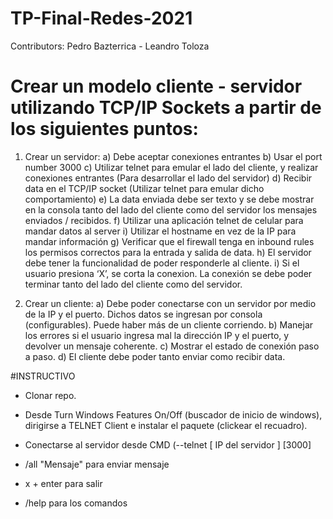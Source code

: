 # TP-Final-Redes-2021

Contributors: Pedro Bazterrica - Leandro Toloza

# Crear un modelo cliente - servidor utilizando TCP/IP Sockets a partir de los siguientes puntos:

1) Crear un servidor:
  a) Debe aceptar conexiones entrantes
  b) Usar el port number 3000
  c) Utilizar telnet para emular el lado del cliente, y realizar conexiones entrantes (Para desarrollar el lado del servidor)
  d) Recibir data en el TCP/IP socket (Utilizar telnet para emular dicho comportamiento)
  e) La data enviada debe ser texto y se debe mostrar en la consola tanto del lado del cliente como del servidor los mensajes enviados / recibidos.
  f) Utilizar una aplicación telnet de celular para mandar datos al server
  i) Utilizar el hostname en vez de la IP para mandar información
  g) Verificar que el firewall tenga en inbound rules los permisos correctos para la entrada y salida de data.
  h) El servidor debe tener la funcionalidad de poder responderle al cliente.
  i) Si el usuario presiona ‘X’, se corta la conexion. La conexión se debe poder terminar tanto del lado del cliente como del servidor.

2) Crear un cliente:
  a) Debe poder conectarse con un servidor por medio de la IP y el puerto. Dichos datos se ingresan por consola (configurables). Puede haber más de un cliente corriendo.
  b) Manejar los errores si el usuario ingresa mal la dirección IP y el puerto, y devolver un mensaje coherente.
  c) Mostrar el estado de conexión paso a paso.
  d) El cliente debe poder tanto enviar como recibir data.
  
  
#INSTRUCTIVO

- Clonar repo.
- Desde Turn Windows Features On/Off (buscador de inicio de windows), dirigirse a TELNET Client e instalar el paquete (clickear el recuadro).

- Conectarse al servidor desde CMD (--telnet [ IP del servidor ] [3000]
- /all "Mensaje" para enviar mensaje
- x + enter para salir
- /help para los comandos

